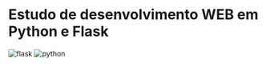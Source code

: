 # Estudo de desenvolvimento WEB em Python e Flask

![flask](https://static.javatpoint.com/tutorial/flask/images/flask-tutorial.png) ![python](https://i1.wp.com/questcrestleadingindia.com/wp-content/uploads/2020/07/qcli-python-1.png?w=200&ssl=1)
